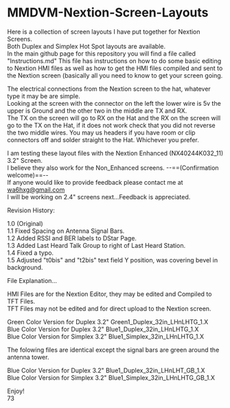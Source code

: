 # MMDVM-Nextion-Screen-Layouts
Here is a collection of screen layouts I have put together for Nextion Screens.  
Both Duplex and Simplex Hot Spot layouts are available.  
In the main github page for this repository you will find a file called "Instructions.md" 
This file has instructions on how to do some basic editing to Nextion HMI files as well as how to get the HMI files compiled and sent to the Nextion screen (basically all you need to know to get your screen going.

The electrical connections from the Nextion screen to the hat, whatever type it may be are simple.  
Looking at the screen with the connector on the left the lower wire is 5v the upper is Ground and the other two in the middle are TX and RX.  
The TX on the screen will go to RX on the Hat and the RX on the screen will go to the TX on the Hat, if it does not work check that you did not reverse the two middle wires. You may us headers if you have room or clip connectors off and solder straight to the Hat. Whichever you prefer.  

I am testing these layout files with the Nextion Enhanced (NX40244K032_11) 3.2" Screen.  
I believe they also work for the Non_Enhanced screens. --==(Confirmation welcome)==--  
If anyone would like to provide feedback please contact me at wa6hxg@gmail.com  
I will be working on 2.4" screens next...Feedback is appreciated.  

Revision History:   

1.0 (Original)  
1.1 Fixed Spacing on Antenna Signal Bars.  
1.2 Added RSSI and BER labels to DStar Page.  
1.3 Added Last Heard Talk Group to right of Last Heard Station.  
1.4 Fixed a typo.  
1.5 Adjusted "t0bis" and "t2bis" text field Y position, was covering bevel in background.  

File Explanation...  

HMI Files are for the Nextion Editor, they may be edited and Compiled to TFT Files.  
TFT Files may not be edited and for direct upload to the Nextion screen.  

Green Color Version for Duplex 3.2" Green1_Duplex_32in_LHnLHTG_1.X  
Blue Color Version for Duplex 3.2" Blue1_Duplex_32in_LHnLHTG_1.X  
Blue Color Version for Simplex 3.2" Blue1_Simplex_32in_LHnLHTG_1.X  

The folowing files are identical except the signal bars are green around the antenna tower.  

Blue Color Version for Duplex 3.2" Blue1_Duplex_32in_LHnLHT_GB_1.X  
Blue Color Version for Simplex 3.2" Blue1_Simplex_32in_LHnLHTG_GB_1.X  

Enjoy!  
73  

